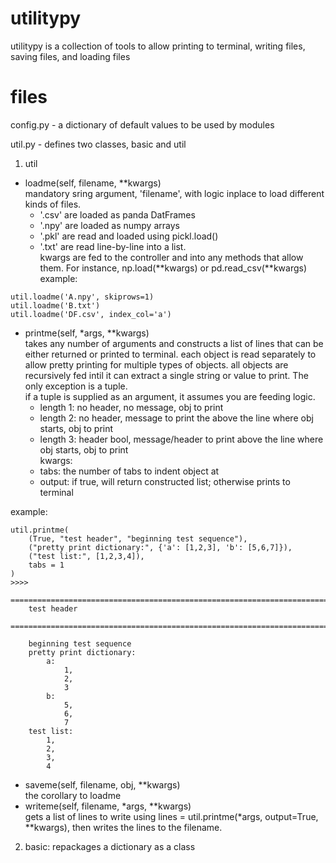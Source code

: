 # utilitypy
utilitypy is a collection of tools to allow printing to terminal, writing files, saving files, and loading files

files
=======
config.py - a dictionary of default values to be used by modules

util.py - defines two classes, basic and util
1. util
* loadme(self, filename, **kwargs)  
mandatory sring argument, 'filename', with logic inplace to load different kinds of files.  
  * '.csv' are loaded as panda DatFrames  
  * '.npy' are loaded as numpy arrays  
  * '.pkl' are read and loaded using pickl.load()  
  * '.txt' are read line-by-line into a list.  
kwargs are fed to the controller and into any methods that allow them. For instance, np.load(**kwargs) or pd.read_csv(**kwargs)  
example:  
```
util.loadme('A.npy', skiprows=1)
util.loadme('B.txt')
util.loadme('DF.csv', index_col='a')
```

* printme(self, *args, **kwargs)  
takes any number of arguments and constructs a list of lines that can be either returned or printed to terminal. each object is read separately to allow pretty printing for multiple types of objects. all objects are recursively fed intil it can extract a single string or value to print. The only exception is a tuple.  
if a tuple is supplied as an argument, it assumes you are feeding logic.  
  * length 1: no header, no message, obj to print
  * length 2: no header, message to print the above the line where obj starts, obj to print
  * length 3: header bool, message/header to print above the line where obj starts, obj to print  
kwargs:  
  * tabs: the number of tabs to indent object at
  * output: if true, will return constructed list; otherwise prints to terminal  

example:
```
util.printme(
    (True, "test header", "beginning test sequence"),
    ("pretty print dictionary:", {'a': [1,2,3], 'b': [5,6,7]}),
    ("test list:", [1,2,3,4]),
    tabs = 1
)
>>>>
    ===============================================================================
    test header
    ===============================================================================
    
    beginning test sequence
    pretty print dictionary:
        a:
            1,
            2,
            3
        b:
            5,
            6,
            7
    test list:
        1,
        2,
        3,
        4
```
* saveme(self, filename, obj, **kwargs)  
the corollary to loadme
* writeme(self, filename, *args, **kwargs)  
gets a list of lines to write using lines = util.printme(*args, output=True, **kwargs), then writes the lines to the filename.
2. basic: repackages a dictionary as a class
